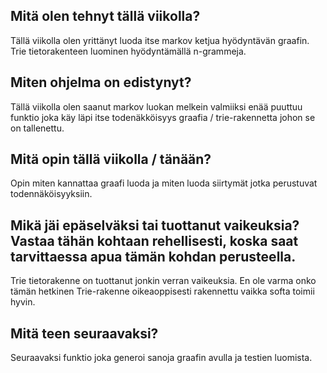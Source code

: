 ## Mitä olen tehnyt tällä viikolla?
Tällä viikolla olen yrittänyt luoda itse markov ketjua hyödyntävän graafin. Trie tietorakenteen luominen hyödyntämällä n-grammeja. 

## Miten ohjelma on edistynyt?
Tällä viikolla olen saanut markov luokan melkein valmiiksi enää puuttuu funktio joka käy läpi itse todenäkköisyys graafia / trie-rakennetta johon se on tallenettu.


## Mitä opin tällä viikolla / tänään?
Opin miten kannattaa graafi luoda ja miten luoda siirtymät jotka perustuvat todennäköisyyksiin. 

## Mikä jäi epäselväksi tai tuottanut vaikeuksia? Vastaa tähän kohtaan rehellisesti, koska saat tarvittaessa apua tämän kohdan perusteella.
Trie tietorakenne on tuottanut jonkin verran vaikeuksia. En ole varma onko tämän hetkinen Trie-rakenne oikeaoppisesti rakennettu vaikka
softa toimii hyvin. 

## Mitä teen seuraavaksi?
Seuraavaksi funktio joka generoi sanoja graafin avulla ja testien luomista. 
